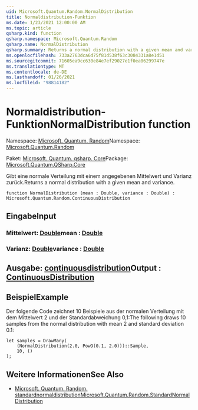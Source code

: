 ```yaml
---
uid: Microsoft.Quantum.Random.NormalDistribution
title: Normaldistribution-Funktion
ms.date: 1/23/2021 12:00:00 AM
ms.topic: article
qsharp.kind: function
qsharp.namespace: Microsoft.Quantum.Random
qsharp.name: NormalDistribution
qsharp.summary: Returns a normal distribution with a given mean and variance.
ms.openlocfilehash: 733a2763dca6d75f81d538f63c3084331a8e1d51
ms.sourcegitcommit: 71605ea9cc630e84e7ef29027e1f0ea06299747e
ms.translationtype: MT
ms.contentlocale: de-DE
ms.lasthandoff: 01/26/2021
ms.locfileid: "98814182"
---
```

# <a name="normaldistribution-function"></a><span data-ttu-id="30ca5-102">Normaldistribution-Funktion</span><span class="sxs-lookup"><span data-stu-id="30ca5-102">NormalDistribution function</span></span>

<span data-ttu-id="30ca5-103">Namespace: [Microsoft. Quantum. Random](xref:Microsoft.Quantum.Random)</span><span class="sxs-lookup"><span data-stu-id="30ca5-103">Namespace: [Microsoft.Quantum.Random](xref:Microsoft.Quantum.Random)</span></span>

<span data-ttu-id="30ca5-104">Paket: [Microsoft. Quantum. qsharp. Core](https://nuget.org/packages/Microsoft.Quantum.QSharp.Core)</span><span class="sxs-lookup"><span data-stu-id="30ca5-104">Package: [Microsoft.Quantum.QSharp.Core](https://nuget.org/packages/Microsoft.Quantum.QSharp.Core)</span></span>


<span data-ttu-id="30ca5-105">Gibt eine normale Verteilung mit einem angegebenen Mittelwert und Varianz zurück.</span><span class="sxs-lookup"><span data-stu-id="30ca5-105">Returns a normal distribution with a given mean and variance.</span></span>

```qsharp
function NormalDistribution (mean : Double, variance : Double) : Microsoft.Quantum.Random.ContinuousDistribution
```


## <a name="input"></a><span data-ttu-id="30ca5-106">Eingabe</span><span class="sxs-lookup"><span data-stu-id="30ca5-106">Input</span></span>

### <a name="mean--double"></a><span data-ttu-id="30ca5-107">Mittelwert: [Double](xref:microsoft.quantum.lang-ref.double)</span><span class="sxs-lookup"><span data-stu-id="30ca5-107">mean : [Double](xref:microsoft.quantum.lang-ref.double)</span></span>




### <a name="variance--double"></a><span data-ttu-id="30ca5-108">Varianz: [Double](xref:microsoft.quantum.lang-ref.double)</span><span class="sxs-lookup"><span data-stu-id="30ca5-108">variance : [Double](xref:microsoft.quantum.lang-ref.double)</span></span>





## <a name="output--continuousdistribution"></a><span data-ttu-id="30ca5-109">Ausgabe: [continuousdistribution](xref:Microsoft.Quantum.Random.ContinuousDistribution)</span><span class="sxs-lookup"><span data-stu-id="30ca5-109">Output : [ContinuousDistribution](xref:Microsoft.Quantum.Random.ContinuousDistribution)</span></span>



## <a name="example"></a><span data-ttu-id="30ca5-110">Beispiel</span><span class="sxs-lookup"><span data-stu-id="30ca5-110">Example</span></span>

<span data-ttu-id="30ca5-111">Der folgende Code zeichnet 10 Beispiele aus der normalen Verteilung mit dem Mittelwert 2 und der Standardabweichung 0,1:</span><span class="sxs-lookup"><span data-stu-id="30ca5-111">The following draws 10 samples from the normal distribution with mean 2 and standard deviation 0.1:</span></span>

```qsharp
let samples = DrawMany(
    (NormalDistribution(2.0, PowD(0.1, 2.0)))::Sample,
    10, ()
);
```

## <a name="see-also"></a><span data-ttu-id="30ca5-112">Weitere Informationen</span><span class="sxs-lookup"><span data-stu-id="30ca5-112">See Also</span></span>

- [<span data-ttu-id="30ca5-113">Microsoft. Quantum. Random. standardnormaldistribution</span><span class="sxs-lookup"><span data-stu-id="30ca5-113">Microsoft.Quantum.Random.StandardNormalDistribution</span></span>](xref:Microsoft.Quantum.Random.StandardNormalDistribution)
